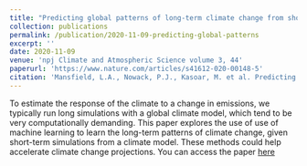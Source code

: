 ```yaml
---
title: "Predicting global patterns of long-term climate change from short-term simulations using machine learning"
collection: publications
permalink: /publication/2020-11-09-predicting-global-patterns
excerpt: ''
date: 2020-11-09
venue: 'npj Climate and Atmospheric Science volume 3, 44'
paperurl: 'https://www.nature.com/articles/s41612-020-00148-5'
citation: 'Mansfield, L.A., Nowack, P.J., Kasoar, M. et al. Predicting global patterns of long-term climate change from short-term simulations using machine learning. <i>npj Clim Atmos Sci</i> 3, 44 (2020). https://doi.org/10.1038/s41612-020-00148-5'
---
```

To estimate the response of the climate to a change in emissions, we typically run long simulations with a global climate model, which tend to be very computationally demanding. This paper explores the use of use of machine learning to learn the long-term patterns of climate change, given short-term simulations from a climate model. These methods could help accelerate climate change projections. You can access the paper [here](https://www.nature.com/articles/s41612-020-00148-5)
